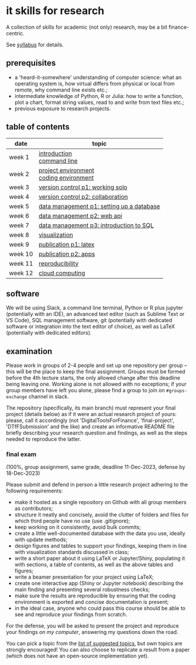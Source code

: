 # it skills for research

A collection of skills for academic (not only) research, may be a bit finance-centric.

See [syllabus](syllabus.pdf) for details.

## prerequisites

- a 'heard-it-somewhere' understanding of computer science: what an operating system is, how virtual differs from physical or local from remote, why command line exists etc.;
- intermediate knowledge of Python, R or Julia: how to write a function, plot a chart, format string values, read to and write from text files etc.;
- previous exposure to research projects.

## table of contents

| date    | topic
| ----    | ----
| week 1 | [introduction](./introduction.md)<br/>[command line](./command-line.md)
| week 2 | [project environment](./project-environment.md)<br/>[coding environment](./coding-environment.md)
| week 3 | [version control p1: working solo](./version-control.md)
| week 4 | [version control p2: collaboration](./collaboration-tools.md)
| week 5 | [data management p1: setting up a database](./data-management.md)
| week 6 | [data management p2: web api](./web-api.md)
| week 7 | [data management p3: introduction to SQL](./sql-basics.md)
| week 8 | [visualization](./visualization.md)
| week 9 | [publication p1: latex](./writing-with-latex.md)
| week 10 | [publication p2: apps](./apps.md)
| week 11 | [reproducibility](./reproducibility.md)
| week 12 | [cloud computing](./cloud-computing.md)

## software

We will be using Slack, a command line terminal, Python or R plus jupyter (potentially with an IDE), an advanced text editor (such as Sublime Text or VS Code), SQL management software, git (potentially with dedicated software or integration into the text editor of choice), as well as LaTeX (potentially with dedicated editors).

## examination

Please work in groups of 2-4 people and set up one repository per group &ndash; this will be the place to keep the final assignment. Groups must be formed before the 4th lecture starts, the only allowed change after this deadline being leaving one. Working alone is not allowed with no exceptions; if your group members have left you alone, please find a group to join on `#groups-exchange` channel in slack.

The repository (specifically, its main branch) must represent your final project (details below) as if it were an actual research project of yours: please, call it accordingly (not 'DigitalToolsForFinance', 'final-project', 'DTfFSubmission' and the like) and create an informative README file briefly describing your research question and findings, as well as the steps needed to reproduce the latter.

### final exam

(100\%, group assignment, same grade, deadline 11-Dec-2023, defense by 18-Dec-2023)

Please submit and defend in person a little research project adhering to the following requirements:

- make it hosted as a single repository on Github with all group members as contributors;
- structure it neatly and concisely, avoid the clutter of folders and files for which third people have no use (use .gitignore);
- keep working on it consistently, avoid bulk commits;
- create a little well-documented database with the data you use, ideally with update methods;
- design figures and tables to support your findings, keeping them in line with visualization standards discussed in class;
- write a short paper about it using LaTeX or Jupyter/Shiny, populating it with sections, a table of contents, as well as the above tables and figures;
- write a beamer presentation for your project using LaTeX;
- create one interactive app (Shiny or Jupyter notebook) describing the main finding and presenting several robustness checks;
- make sure the results are reproducible by ensuring that the coding environment is exported and concise documentation is present;
- in the ideal case, anyone who could pass this course should be able to see and reproduce your findings from scratch.

For the defense, you will be asked to present the project and reproduce your findings _on my computer_, answering my questions down the road.

You can pick a topic from the [list of suggested topics](./research-topics.md), but own topics are strongly encouraged! You can also choose to replicate a result from a paper (which does not have an open-source implementation yet).


